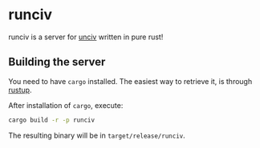 # runciv

runciv is a server for [unciv](https://github.com/yairm210/Unciv) 
written in pure rust!

## Building the server

You need to have `cargo` installed. 
The easiest way to retrieve it, is through [rustup](https://rustup.rs/).

After installation of `cargo`, execute:

```bash
cargo build -r -p runciv
```

The resulting binary will be in `target/release/runciv`.
